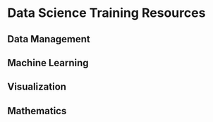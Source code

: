 # Data Science Training Resources

## Data Management

## Machine Learning

## Visualization

## Mathematics



